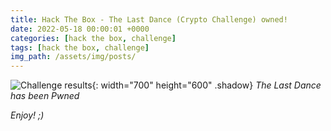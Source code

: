 ```yaml
---
title: Hack The Box - The Last Dance (Crypto Challenge) owned!
date: 2022-05-18 00:00:01 +0000
categories: [hack the box, challenge]
tags: [hack the box, challenge]
img_path: /assets/img/posts/
---
```


![Challenge results](owned-the-last-dance.png){: width="700" height="600" .shadow}
_The Last Dance has been Pwned_

_Enjoy! ;)_
